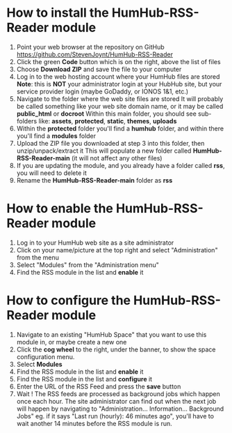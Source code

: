 # How to install the HumHub-RSS-Reader module

1. Point your web browser at the repository on GitHub
https://github.com/StevenJoynt/HumHub-RSS-Reader
2. Click the green **Code** button which is on the right, above the list of files
3. Choose **Download ZIP** and save the file to your computer
4. Log in to the web hosting account where your HumHub files are stored
**Note**: this is **NOT** your administrator login at your HubHub site, but your service provider login (maybe GoDaddy, or IONOS 1&1, etc.)
5. Navigate to the folder where the web site files are stored
It will probably be called something like your web site domain name, or it may be called **public_html** or **docroot**
Within this main folder, you should see sub-folders like: **assets**, **protected**, **static**, **themes**, **uploads**
6. Within the **protected** folder you'll find a **humhub** folder, and within there you'll find a **modules** folder
7. Upload the ZIP file you downloaded at step 3 into this folder, then unzip/unpack/extract it
This will populate a new folder called **HumHub-RSS-Reader-main** (it will not affect any other files)
8. If you are updating the module, and you already have a folder called **rss**, you will need to delete it
9. Rename the **HumHub-RSS-Reader-main** folder as **rss**

# How to enable the HumHub-RSS-Reader module

1. Log in to your HumHub web site as a site administrator
2. Click on your name/picture at the top right and select "Administration" from the menu
3. Select "Modules" from the "Administration menu"
4. Find the RSS module in the list and **enable** it

# How to configure the HumHub-RSS-Reader module

1. Navigate to an existing "HumHub Space" that you want to use this module in, or maybe create a new one
2. Click the **cog wheel** to the right, under the banner, to show the space configuration menu.
3. Select **Modules**
4. Find the RSS module in the list and **enable** it
5. Find the RSS module in the list and **configure** it
6. Enter the URL of the RSS Feed and press the **save** button
7. Wait !
The RSS feeds are processed as background jobs which happen once each hour.
The site administrator can find out when the next job will happen by navigating to "Administration... Information... Background Jobs"
eg. if it says "Last run (hourly): 46 minutes ago", you'll have to wait another 14 minutes before the RSS module is run.


